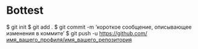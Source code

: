 # Bottest
$ git init
$ git add .
$ git commit -m ‘короткое сообщение, описывающее изменения в коммите’
$ git push -u https://github.com/имя_вашего_профиля/имя_вашего_репозитория

